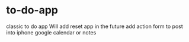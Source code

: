 # to-do-app
classic to do app
Will add reset app in the future
add action form to post into iphone google calendar or notes

